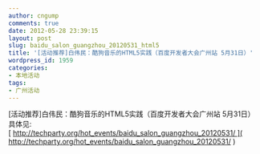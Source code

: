 ```yaml
---
author: cngump
comments: true
date: 2012-05-28 23:39:15
layout: post
slug: baidu_salon_guangzhou_20120531_html5
title: '[活动推荐]白伟民：酷狗音乐的HTML5实践（百度开发者大会广州站 5月31日）'
wordpress_id: 1959
categories:
- 本地活动
tags:
- 广州活动
---
```


[活动推荐]白伟民：酷狗音乐的HTML5实践（百度开发者大会广州站 5月31日）
具体见: [ http://techparty.org/hot_events/baidu_salon_guangzhou_20120531/ ]( http://techparty.org/hot_events/baidu_salon_guangzhou_20120531/ )
